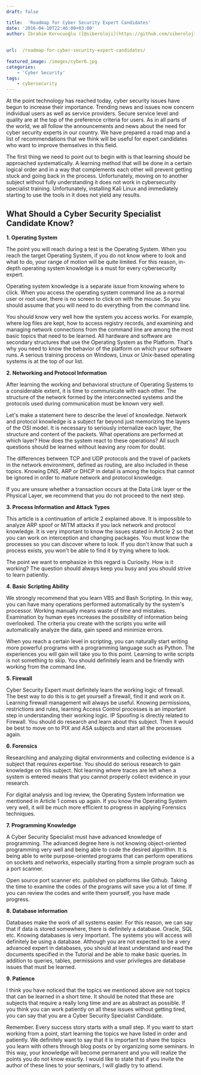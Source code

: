 ```yaml
---
draft: false

title:  'Roadmap for Cyber ​​Security Expert Candidates'
date: '2016-04-10T22:46:00+03:00'
author: İbrahim Korucuoğlu ([@siberoloji](https://github.com/siberoloji))
 
 
url:  /roadmap-for-cyber-security-expert-candidates/
 
featured_image: /images/cyber6.jpg
categories:
    - 'Cyber Security'
tags:
    - cybersecurity
---
```



At the point technology has reached today, cyber security issues have begun to increase their importance. Trending news and issues now concern individual users as well as service providers. Secure service level and quality are at the top of the preference criteria for users. As in all parts of the world, we all follow the announcements and news about the need for cyber security experts in our country. We have prepared a road map and a list of recommendations that we think will be useful for expert candidates who want to improve themselves in this field.



The first thing we need to point out to begin with is that learning should be approached systematically. A learning method that will be done in a certain logical order and in a way that complements each other will prevent getting stuck and going back in the process. Unfortunately, moving on to another subject without fully understanding it does not work in cybersecurity specialist training. Unfortunately, installing Kali Linux and immediately starting to use the tools in it does not yield any results.



## What Should a Cyber ​​Security Specialist Candidate Know?



**1. Operating System**



The point you will reach during a test is the Operating System. When you reach the target Operating System, if you do not know where to look and what to do, your range of motion will be quite limited. For this reason, in-depth operating system knowledge is a must for every cybersecurity expert.



 Operating system knowledge is a separate issue from knowing where to click. When you access the operating system command line as a normal user or root user, there is no screen to click on with the mouse. So you should assume that you will need to do everything from the command line.



You should know very well how the system you access works. For example, where log files are kept, how to access registry records, and examining and managing network connections from the command line are among the most basic topics that need to be learned. All hardware and software are secondary structures that use the Operating System as the Platform. That's why you need to know the behavior of the platform on which your software runs. A serious training process on Windows, Linux or Unix-based operating systems is at the top of our list.



**2. Networking and Protocol Information**



After learning the working and behavioral structure of Operating Systems to a considerable extent, it is time to communicate with each other. The structure of the network formed by the interconnected systems and the protocols used during communication must be known very well.



Let's make a statement here to describe the level of knowledge. Network and protocol knowledge is a subject far beyond just memorizing the layers of the OSI model. It is necessary to seriously internalize each layer, the structure and content of the packets. What operations are performed at which layer? How does the system react to these operations? All such questions should be learned without leaving any room for doubt.



The differences between TCP and UDP protocols and the travel of packets in the network environment, defined as routing, are also included in these topics. Knowing DNS, ARP or DHCP in detail is among the topics that cannot be ignored in order to mature network and protocol knowledge.



If you are unsure whether a transaction occurs at the Data Link layer or the Physical Layer, we recommend that you do not proceed to the next step.



**3. Process Information and Attack Types**



This article is a continuation of article 2 explained above. It is impossible to analyze ARP spoof or MiTM attacks if you lack network and protocol knowledge. It is very important to know the issues stated in Article 2 so that you can work on interception and changing packages. You must know the processes so you can discover where to look. If you don't know that such a process exists, you won't be able to find it by trying where to look.



The point we want to emphasize in this regard is Curiosity. How is it working? The question should always keep you busy and you should strive to learn patiently.



**4. Basic Scripting Ability**



We strongly recommend that you learn VBS and Bash Scripting. In this way, you can have many operations performed automatically by the system's processor. Working manually means waste of time and mistakes. Examination by human eyes increases the possibility of information being overlooked. The criteria you create with the scripts you write will automatically analyze the data, gain speed and minimize errors.



When you reach a certain level in scripting, you can naturally start writing more powerful programs with a programming language such as Python. The experiences you will gain will take you to this point. Learning to write scripts is not something to skip. You should definitely learn and be friendly with working from the command line.



**5. Firewall**



Cyber ​​Security Expert must definitely learn the working logic of firewall. The best way to do this is to get yourself a firewall, find it and work on it. Learning firewall management will always be useful. Knowing permissions, restrictions and rules, learning Access Control processes is an important step in understanding their working logic. IP Spoofing is directly related to Firewall. You should do research and learn about this subject. Then it would be best to move on to PIX and ASA subjects and start all the processes again.



**6. Forensics**



Researching and analyzing digital environments and collecting evidence is a subject that requires expertise. You should do serious research to gain knowledge on this subject. Not learning where traces are left when a system is entered means that you cannot properly collect evidence in your research.



For digital analysis and log review, the Operating System Information we mentioned in Article 1 comes up again. If you know the Operating System very well, it will be much more efficient to progress in applying Forensics techniques.



**7. Programming Knowledge**



A Cyber ​​Security Specialist must have advanced knowledge of programming. The advanced degree here is not knowing object-oriented programming very well and being able to code the desired algorithm. It is being able to write purpose-oriented programs that can perform operations on sockets and networks, especially starting from a simple program such as a port scanner.



Open source port scanner etc. published on platforms like Github. Taking the time to examine the codes of the programs will save you a lot of time. If you can review the codes and write them yourself, you have made progress.



**8. Database information**



Databases make the work of all systems easier. For this reason, we can say that if data is stored somewhere, there is definitely a database. Oracle, SQL etc. Knowing databases is very important. The systems you will access will definitely be using a database. Although you are not expected to be a very advanced expert in databases, you should at least understand and read the documents specified in the Tutorial and be able to make basic queries. In addition to queries, tables, permissions and user privileges are database issues that must be learned.



**9. Patience**



I think you have noticed that the topics we mentioned above are not topics that can be learned in a short time. It should be noted that these are subjects that require a really long time and are as abstract as possible. If you think you can work patiently on all these issues without getting tired, you can say that you are a Cyber ​​Security Specialist Candidate.



Remember. Every success story starts with a small step. If you want to start working from a point, start learning the topics we have listed in order and patiently. We definitely want to say that it is important to share the topics you learn with others through blog posts or by organizing some seminars. In this way, your knowledge will become permanent and you will realize the points you do not know exactly. I would like to state that if you invite the author of these lines to your seminars, I will gladly try to attend.
